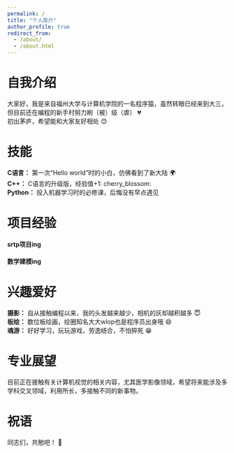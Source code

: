 ```yaml
---
permalink: /
title: "个人简介"
author_profile: true
redirect_from: 
  - /about/
  - /about.html
---
```

# 自我介绍
大家好，我是来自福州大学与计算机学院的一名程序猿，虽然转眼已经来到大三，但目前还在编程的新手村努力刷（被）级（虐） :broken_heart:    
初出茅庐，希望能和大家友好相处 :blush:   
# 技能
**C语言：** 第一次“Hello world”时的小白，仿佛看到了新大陆 :earth_africa:   
**C++：** C语言的升级版，经验值+1: cherry_blossom:    
**Python：** 投入机器学习时的必修课，后悔没有早点遇见  
# 项目经验
#### srtp项目ing  
#### 数学建模ing
# 兴趣爱好
**摄影：** 自从接触编程以来，我的头发越来越少，相机的灰却越积越多 :innocent:   
**板绘：** 数位板绘画，绘圈知名大大wlop也是程序员出身哦 :smile:   
**魂游：** 好好学习，玩玩游戏，劳逸结合，不怕猝死 :grin:   
# 专业展望
目前正在接触有关计算机视觉的相关内容，尤其医学影像领域，希望将来能涉及多学科交叉领域，利用所长，多接触不同的新事物。
# 祝语
同志们，共勉吧！ :punch:   
